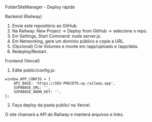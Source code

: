 FolderSiteManager - Deploy rápido

Backend (Railway)
1. Envie este repositório ao GitHub.
2. Na Railway: New Project → Deploy from GitHub → selecione o repo.
3. Em Settings, Start Command: node server.js.
4. Em Networking, gere um domínio público e copie a URL.
5. (Opcional) Crie Volumes e monte em /app/uploads e /app/data.
6. Redeploy/Restart.

Frontend (Vercel)
1. Edite public/config.js:
```
window.APP_CONFIG = {
    API_BASE: 'https://SEU-PROJETO.up.railway.app',
    SUPABASE_URL: '',
    SUPABASE_ANON_KEY: '',
};
```
2. Faça deploy da pasta public/ na Vercel.

O site chamará a API do Railway e manterá arquivos e links.


